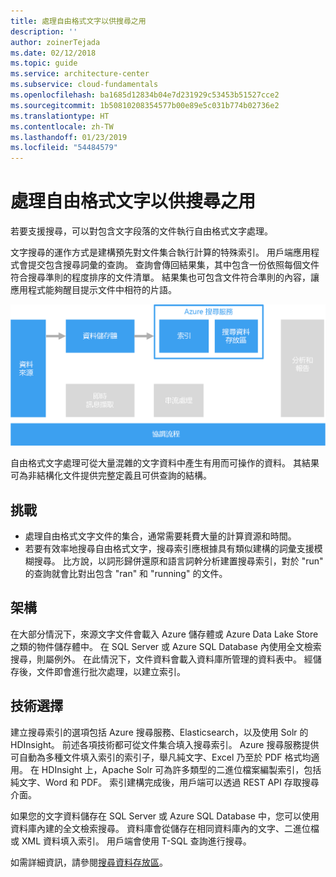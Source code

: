 ```yaml
---
title: 處理自由格式文字以供搜尋之用
description: ''
author: zoinerTejada
ms.date: 02/12/2018
ms.topic: guide
ms.service: architecture-center
ms.subservice: cloud-fundamentals
ms.openlocfilehash: ba1685d12834b04e7d231929c53453b51527cce2
ms.sourcegitcommit: 1b50810208354577b00e89e5c031b774b02736e2
ms.translationtype: HT
ms.contentlocale: zh-TW
ms.lasthandoff: 01/23/2019
ms.locfileid: "54484579"
---
```

# <a name="processing-free-form-text-for-search"></a>處理自由格式文字以供搜尋之用

若要支援搜尋，可以對包含文字段落的文件執行自由格式文字處理。

文字搜尋的運作方式是建構預先對文件集合執行計算的特殊索引。 用戶端應用程式會提交包含搜尋詞彙的查詢。 查詢會傳回結果集，其中包含一份依照每個文件符合搜尋準則的程度排序的文件清單。 結果集也可包含文件符合準則的內容，讓應用程式能夠醒目提示文件中相符的片語。

![搜尋管線圖](./images/search-pipeline.png)

自由格式文字處理可從大量混雜的文字資料中產生有用而可操作的資料。 其結果可為非結構化文件提供完整定義且可供查詢的結構。

## <a name="challenges"></a>挑戰

- 處理自由格式文字文件的集合，通常需要耗費大量的計算資源和時間。
- 若要有效率地搜尋自由格式文字，搜尋索引應根據具有類似建構的詞彙支援模糊搜尋。 比方說，以詞形歸併還原和語言詞幹分析建置搜尋索引，對於 "run" 的查詢就會比對出包含 "ran" 和 "running" 的文件。

## <a name="architecture"></a>架構

在大部分情況下，來源文字文件會載入 Azure 儲存體或 Azure Data Lake Store 之類的物件儲存體中。 在 SQL Server 或 Azure SQL Database 內使用全文檢索搜尋，則屬例外。 在此情況下，文件資料會載入資料庫所管理的資料表中。 經儲存後，文件即會進行批次處理，以建立索引。

## <a name="technology-choices"></a>技術選擇

建立搜尋索引的選項包括 Azure 搜尋服務、Elasticsearch，以及使用 Solr 的 HDInsight。 前述各項技術都可從文件集合填入搜尋索引。 Azure 搜尋服務提供可自動為多種文件填入索引的索引子，舉凡純文字、Excel 乃至於 PDF 格式均適用。 在 HDInsight 上，Apache Solr 可為許多類型的二進位檔案編製索引，包括純文字、Word 和 PDF。 索引建構完成後，用戶端可以透過 REST API 存取搜尋介面。

如果您的文字資料儲存在 SQL Server 或 Azure SQL Database 中，您可以使用資料庫內建的全文檢索搜尋。 資料庫會從儲存在相同資料庫內的文字、二進位檔或 XML 資料填入索引。 用戶端會使用 T-SQL 查詢進行搜尋。

如需詳細資訊，請參閱[搜尋資料存放區](../technology-choices/search-options.md)。
